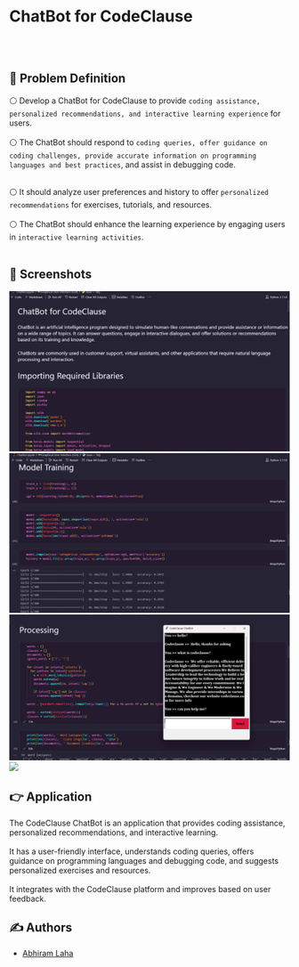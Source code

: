 # ChatBot for CodeClause
<br><br>


## 📌 Problem Definition

⚪ Develop a ChatBot for CodeClause to provide `coding assistance, personalized recommendations, and interactive learning experience` for users.<br><br>
⚪ The ChatBot should respond to ```coding queries, offer guidance on coding challenges, provide accurate information on programming languages and best practices```, and assist in debugging code.  <br><br>

⚪ It should analyze user preferences and history to offer `personalized recommendations` for exercises, tutorials, and resources. <br><br>
⚪ The ChatBot should enhance the learning experience by engaging users in `interactive learning activities`.<br><br>


## 👀 Screenshots

<img src = "images/1.png">
<img src = "images/2.png">
<img src = "images/3.png">
<img src = "images/4.png">

<br>

## 👉 Application

The CodeClause ChatBot is an application that provides coding assistance, personalized recommendations, and interactive learning.<br><br>
It has a user-friendly interface, understands coding queries, offers guidance on programming languages and debugging code, and suggests personalized exercises and resources.<br><br>
It integrates with the CodeClause platform and improves based on user feedback.


## ✍️ Authors

- [Abhiram Laha](https://github.com/Abhiram-Laha)

<br>

